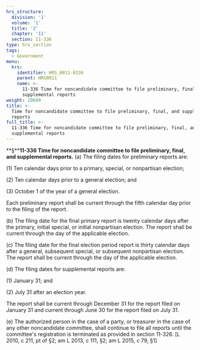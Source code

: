 ```yaml
---
hrs_structure:
  division: '1'
  volume: '1'
  title: '2'
  chapter: '11'
  section: 11-336
type: hrs_section
tags:
  - Government
menu:
  hrs:
    identifier: HRS_0011-0336
    parent: HRS0011
    name: >-
      11-336 Time for noncandidate committee to file preliminary, final, and
      supplemental reports
weight: 20680
title: >-
  Time for noncandidate committee to file preliminary, final, and supplemental
  reports
full_title: >-
  11-336 Time for noncandidate committee to file preliminary, final, and
  supplemental reports
---
```

**§****11-336 Time for noncandidate committee to file preliminary, final, and supplemental reports.** (a) The filing dates for preliminary reports are:

(1) Ten calendar days prior to a primary, special, or nonpartisan election;

(2) Ten calendar days prior to a general election; and

(3) October 1 of the year of a general election.

Each preliminary report shall be current through the fifth calendar day prior to the filing of the report.

(b) The filing date for the final primary report is twenty calendar days after the primary, initial special, or initial nonpartisan election. The report shall be current through the day of the applicable election.

(c) The filing date for the final election period report is thirty calendar days after a general, subsequent special, or subsequent nonpartisan election. The report shall be current through the day of the applicable election.

(d) The filing dates for supplemental reports are:

(1) January 31; and

(2) July 31 after an election year.

The report shall be current through December 31 for the report filed on January 31 and current through June 30 for the report filed on July 31.

(e) The authorized person in the case of a party, or treasurer in the case of any other noncandidate committee, shall continue to file all reports until the committee's registration is terminated as provided in section 11-326\. [L 2010, c 211, pt of §2; am L 2013, c 111, §2; am L 2015, c 79, §1]